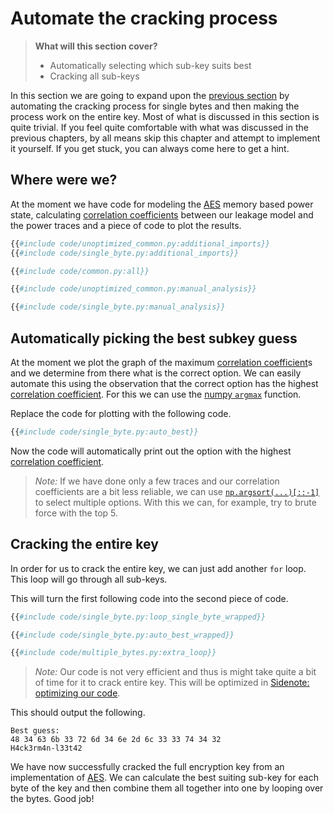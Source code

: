 # Automate the cracking process

> **What will this section cover?**
>
> * Automatically selecting which sub-key suits best
> * Cracking all sub-keys

In this section we are going to expand upon the [previous
section](./key-bytes.md) by automating the cracking process for single bytes and
then making the process work on the entire key. Most of what is discussed in
this section is quite trivial. If you feel quite comfortable with what was
discussed in the previous chapters, by all means skip this chapter and attempt
to implement it yourself. If you get stuck, you can always come here to get a
hint.

## Where were we?

At the moment we have code for modeling the [AES] memory based power state,
calculating [correlation coefficients][correlation coefficient] between our
leakage model and the power traces and a piece of code to plot the results.

```python
{{#include code/unoptimized_common.py:additional_imports}}
{{#include code/single_byte.py:additional_imports}}

{{#include code/common.py:all}}

{{#include code/unoptimized_common.py:manual_analysis}}

{{#include code/single_byte.py:manual_analysis}}
```

## Automatically picking the best subkey guess

At the moment we plot the graph of the maximum [correlation coefficient]s and we
determine from there what is the correct option. We can easily automate this
using the observation that the correct option has the highest [correlation
coefficient]. For this we can use the [numpy
`argmax`](https://numpy.org/doc/stable/reference/generated/numpy.argmax.html)
function.

Replace the code for plotting with the following code.

```python
{{#include code/single_byte.py:auto_best}}
```

Now the code will automatically print out the option with the highest
[correlation coefficient].

> _Note:_ If we have done only a few traces and our correlation coefficients are
> a bit less reliable, we can use
> [`np.argsort(...)[::-1]`](https://numpy.org/doc/stable/reference/generated/numpy.argsort.html?highlight=argsort#numpy.argsort)
> to select multiple options. With this we can, for example, try to brute force
> with the top 5.

## Cracking the entire key

In order for us to crack the entire key, we can just add another `for` loop.
This loop will go through all sub-keys.

This will turn the first following code into the second piece of code.

```python
{{#include code/single_byte.py:loop_single_byte_wrapped}}

{{#include code/single_byte.py:auto_best_wrapped}}
```

```python
{{#include code/multiple_bytes.py:extra_loop}}
```

> _Note:_ Our code is not very efficient and thus is might take quite a
> bit of time for it to crack entire key. This will be optimized in [Sidenote:
> optimizing our code](./optimization.md).

This should output the following.

```text
Best guess:
48 34 63 6b 33 72 6d 34 6e 2d 6c 33 33 74 34 32
H4ck3rm4n-l33t42
```

We have now successfully cracked the full encryption key from an implementation
of [AES]. We can calculate the best suiting sub-key for each byte of the key and
then combine them all together into one by looping over the bytes. Good job!

[Python]: https://en.wikipedia.org/wiki/Python_(programming_language)
[C]: https://en.wikipedia.org/wiki/Python_(programming_language)
[RSA]: https://en.wikipedia.org/wiki/RSA_(cryptosystem)
[AES]: https://nl.wikipedia.org/wiki/Advanced_Encryption_Standard
[XOR]: https://en.wikipedia.org/wiki/Exclusive_or
[Rijndael block cipher]: https://nl.wikipedia.org/wiki/Advanced_Encryption_Standard
[Power analysis]: https://en.wikipedia.org/wiki/Power_analysis
[ChipWhisperer]: https://github.com/newaetech/chipwhisperer
[Side-Channel analysis]: https://en.wikipedia.org/wiki/Side-channel_attack
[TQDM]: https://github.com/tqdm/tqdm
[NumPy]: https://numpy.org/
[Ubuntu]: https://en.wikipedia.org/wiki/Ubuntu
[Debian]: https://en.wikipedia.org/wiki/Debian
[ArchLinux]: https://en.wikipedia.org/wiki/Arch_Linux
[Manjaro]: https://en.wikipedia.org/wiki/Manjaro
[matplotlib]: https://matplotlib.org/
[pip]: https://pypi.org/project/pip/
[make]: https://en.wikipedia.org/wiki/Make_(software)
[libusb]: https://en.wikipedia.org/wiki/Libusb
[SimpleSerial C Template]: https://github.com/coastalwhite/simpleserial-c-template
[SimpleSerial]: https://chipwhisperer.readthedocs.io/en/latest/simpleserial.html
[CW Lite ARM]: https://www.newae.com/products/NAE-CWLITE-ARM
[ARM toolchain]: https://developer.arm.com/tools-and-software/open-source-software/developer-tools/gnu-toolchain/gnu-rm/downloads
[Simple Power analysis]: https://en.wikipedia.org/wiki/Power_analysis#Simple_power_analysis
[Differential Power analysis]: https://en.wikipedia.org/wiki/Power_analysis#Differential_power_analysis
[injective]: https://en.wikipedia.org/wiki/Injective_function
[Rijndael S-Box]: https://en.wikipedia.org/wiki/Rijndael_S-box
[correlate]: https://en.wikipedia.org/wiki/Correlation_and_dependence
[correlation]: https://en.wikipedia.org/wiki/Correlation_and_dependence
[correlation coefficient]: https://en.wikipedia.org/wiki/Pearson_correlation_coefficient
[pearson correlation coefficient]: https://en.wikipedia.org/wiki/Pearson_correlation_coefficient
[covariance]: https://en.wikipedia.org/wiki/Covariance
[standard deviation]: https://en.wikipedia.org/wiki/Standard_deviation
[mean]: https://en.wikipedia.org/wiki/Mean
